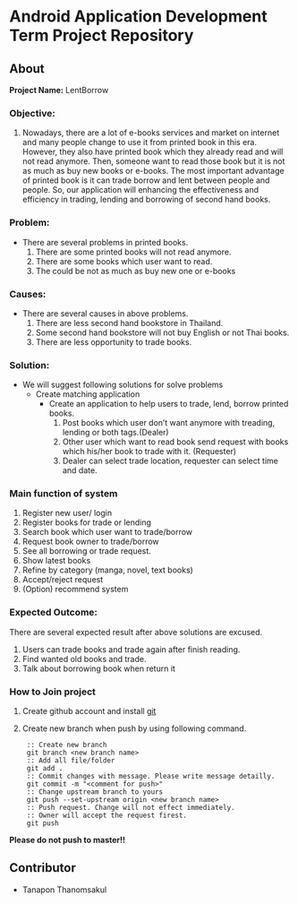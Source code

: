 # Android Application Development Term Project Repository
## About
**Project Name:** LentBorrow

### Objective:
1. Nowadays, there are a lot of e-books services and market on internet and many people change to use it from printed book in this era. However, they also have printed book which they already read and will not read anymore. Then, someone want to read those book but it is not as much as buy new books or e-books. The most important advantage of printed book is it can trade borrow and lent between people and people. So, our application will enhancing the effectiveness and efficiency in trading, lending and borrowing of second hand books. 

### Problem:
 - There are several problems in printed books.
    1. There are some printed books will not read anymore.
    2. There are some books which user want to read.
    3. The could be not as much as buy new one or e-books

### Causes:
 - There are several causes in above problems.
    1.	There are less second hand bookstore in Thailand.
    2.	Some second hand bookstore will not buy English or not Thai books.
    3.	There are less opportunity to trade books.

### Solution:
 - We will suggest following solutions for solve problems
    - Create matching application
        - Create an application to help users to trade, lend, borrow printed books.
            1. Post books which user don’t want anymore with treading, lending or both tags.(Dealer)
            2. Other user which want to read book send request with books which his/her book to trade with it. (Requester)
            3. Dealer can select trade location, requester can select time and date.

### Main function of system

1. Register new user/ login
2. Register books for trade or lending
3. Search book which user want to trade/borrow
4. Request book owner to trade/borrow
5. See all borrowing or trade request.
6. Show latest books
7. Refine by category (manga, novel, text books)
8. Accept/reject request
9. (Option) recommend system

### Expected Outcome:

There are several expected result after above solutions are excused.
1.	Users can trade books and trade again after finish reading.
2.	Find wanted old books and trade.
3.	Talk about borrowing book when return it

### How to Join project
1. Create github account and install [git](https://git-scm.com/)
2. Create new branch when push by using following command.

        :: Create new branch
        git branch <new branch name>
        :: Add all file/folder
        git add .   
        :: Commit changes with message. Please write message detailly.
        git commit -m "<comment for push>"
        :: Change upstream branch to yours
        git push --set-upstream origin <new branch name>
        :: Push request. Change will not effect immediately.
        :: Owner will accept the request firest.
        git push

**Please do not push to master!!**

## Contributor
 - Tanapon Thanomsakul
